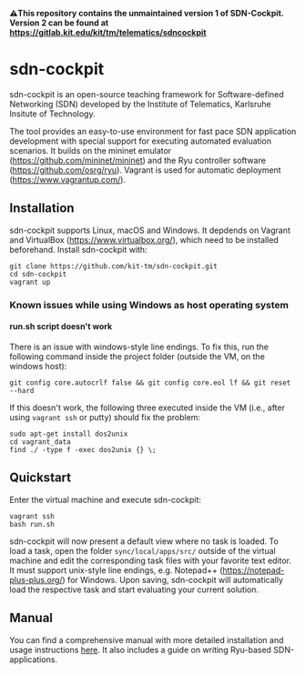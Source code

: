 **⚠️This repository contains the unmaintained version 1 of SDN-Cockpit. Version 2 can be found at https://gitlab.kit.edu/kit/tm/telematics/sdncockpit**

# sdn-cockpit

sdn-cockpit is an open-source teaching framework for Software-defined Networking (SDN) developed by the Institute of Telematics, Karlsruhe Insitute of Technology.

The tool provides an easy-to-use environment for fast pace SDN application development with special support for executing automated evaluation scenarios. It builds on the mininet emulator (https://github.com/mininet/mininet) and the Ryu controller software (https://github.com/osrg/ryu). Vagrant is used for automatic deployment (https://www.vagrantup.com/).

## Installation

sdn-cockpit supports Linux, macOS and Windows. It depdends on Vagrant and VirtualBox (https://www.virtualbox.org/), which need to be installed beforehand. Install sdn-cockpit with:

    git clone https://github.com/kit-tm/sdn-cockpit.git
    cd sdn-cockpit
    vagrant up

### Known issues while using Windows as host operating system

#### run.sh script doesn't work

There is an issue with windows-style line endings. To fix this, run the following command inside the project folder (outside the VM, on the windows host):

    git config core.autocrlf false && git config core.eol lf && git reset --hard


If this doesn't work, the following three executed inside the VM (i.e., after using ``vagrant ssh`` or putty) should fix the problem:

    sudo apt-get install dos2unix
    cd vagrant_data
    find ./ -type f -exec dos2unix {} \;

## Quickstart

Enter the virtual machine and execute sdn-cockpit:

    vagrant ssh
    bash run.sh

sdn-cockpit will now present a default view where no task is loaded. To load a task, open the folder ``sync/local/apps/src/`` outside of the virtual machine and edit the corresponding task files with your favorite text editor. It must support unix-style line endings, e.g. Notepad++ (https://notepad-plus-plus.org/) for Windows. Upon saving, sdn-cockpit will automatically load the respective task and start evaluating your current solution.

## Manual

You can find a comprehensive manual with more detailed installation and usage instructions [here](doc/manual.pdf). It also includes a guide on writing Ryu-based SDN-applications.
